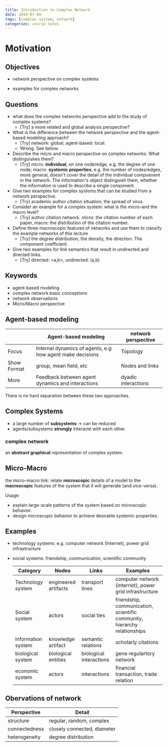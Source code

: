 ```yaml
---
title: Introduction to Complex Network
date: 2019-07-09
tags: [complex system, network]
categories: course notes
---
```




# Motivation

## Objectives

- network perspective on complex systems

- examples for complex networks

## Questions
- what does the complex networks perspective add to the study of complex systems?
	- [Try] a more related and global analysis perspective?
- What is the difference between the network perspective and the agent-based modeling approach?
	- [Try] network: global, agent-based: local.
	- Wrong. See below.
- Describe the micro and macro perspective on complex networks. What distinguishes them?
	- [Try] micro: **individual**, on one node/edge, e.g. the degree of one node; macro: **systemic properties**, e.g.  the number of nodes/edges, more general, doesn't cover the detail of the individual compoenent in the network. The information's object distinguish them, whether the information is used to describe a single component.
- Give two examples for complex systems that can be studied from a network perspective.
	- [Try] academic author citation situation; the spread of virus.
- Consider an example for a complex system: what is the micro-and the macro level?
	- [Try] author citation network. micro: the citation number of each paper, macro: the distribution of the citation number.
- Define three macroscopic features of networks and use them to classify the example networks of this lecture
	- [Try] the degree distribution, the density, the direction. The component coefficient.
- Give two examples for link semantics that result in undirected and directed links.
	- [Try] directed: <a,b>, undirected: (a,b)

## Keywords
- agent-based modeling
- complex network basic conceptions
- network observations
- Micro/Macro perspective

## Agent-based modeling
||Agent-based modeling|network perspective|
|---|----------|----------|
|Focus|Internal dynamics of agents, e.g how agent make decisions|Topology|
|Show Format| group, mean field, etc|Nodes and links|
|More| Feedback between agent dynamics and interactions| dyadic interactions|

There is no hard separation between these two approaches.

## Complex Systems

- a large number of **subsystems** -> can be reduced
- agents/subsystems **strongly** interacte with each other.

### complex network

an **abstract graphical** representation of complex system.



## Micro-Macro

the micro-macro link: relate **microscopic** details of a model to the **macroscopic** features of the system that it will generate (and vice-versa).

Usage:

- explain large-scale patterns of the system based on microscopic behavior.
- design microscopic behavior to achieve desirable systemic properties.

## Examples

- technology systems: e.g. computer network (Internet), power grid infrastructure

- social systems: friendship, communication, scientific community

  | Category          | Nodes                | Links           | Examples                                               |
  | ----------------- | -------------------- | --------------- | ------------------------------------------------------ |
  | Technology system | engineered artifacts | transport lines | computer network (internet), power grid infrastructure |
  | Social system| actors|social ties| friendship, communication, scientific community, hierarchy relationships|
  | Information system| knowledge artifact| semantic relations| scholarly citations|
  |biological system|biological entities|biological interactions| gene regulartory network|
  |economic system|actors|interactions|financial transaction, trade relation|
  
## Obervations of network
|Perspective| Detail|
|----------|---------------|
| structure| regular, random, complex|
|connectedness| closely connected, diameter|
| heterogeneity|degree distribution|
